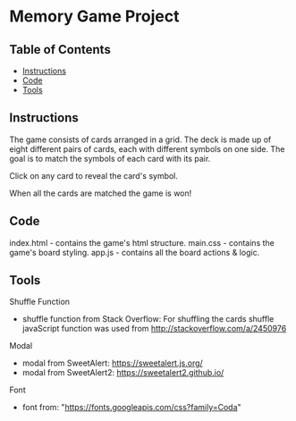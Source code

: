 # Memory Game Project

## Table of Contents

* [Instructions](#instructions)
* [Code](#code)
* [Tools](#tools)

## Instructions

The game consists of cards arranged in a grid. The deck is made up of eight different pairs of cards, each with different symbols on one side. The goal is to match the symbols of each card with its pair. 

Click on any card to reveal the card's symbol.

When all the cards are matched the game is won!


## Code

index.html - contains the game's html structure.
main.css - contains the game's board styling.
app.js - contains all the board actions & logic.


## Tools

Shuffle Function
* shuffle function from Stack Overflow: For shuffling the cards shuffle javaScript function was used from http://stackoverflow.com/a/2450976

Modal
* modal from SweetAlert: https://sweetalert.js.org/
* modal from SweetAlert2: https://sweetalert2.github.io/

Font
* font from: "https://fonts.googleapis.com/css?family=Coda"
